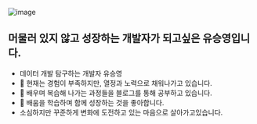 ![image](![image](https://github.com/tmddud2024/tmddud2024/assets/157584487/52cc48ec-83e7-425f-b6d6-04bc57666a2f))

## 머물러 있지 않고 성장하는 개발자가 되고싶은  유승영입니다.
 
 -  데이터 개발 탐구하는 개발자 유승영
 - 🔭 현재는 경험이 부족하지만, 열정과 노력으로 채워나가고 있습니다.
- 🌱 배우며  복습해  나가는 과정들을 블로그를 통해 공부하고 있습니다.
- 👯 배움을 학습하며 함께 성장하는 것을 좋아합니다.
-  소심하지만  꾸준하게  변화에 도전하고 있는 마음으로 살아가고있습니다.
